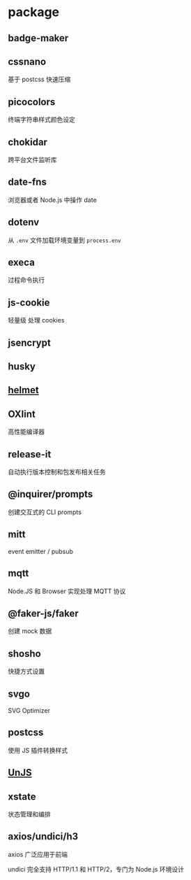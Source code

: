 # package

## badge-maker

## cssnano

基于 postcss 快速压缩

## picocolors

终端字符串样式颜色设定

## chokidar

跨平台文件监听库

## date-fns

浏览器或者 Node.js 中操作 date

## dotenv

从 `.env` 文件加载环境变量到 `process.env`

## execa

过程命令执行

## js-cookie

轻量级 处理 cookies

## jsencrypt

## husky

## [helmet](https://helmetjs.github.io/)

## OXlint

高性能编译器

## release-it

自动执行版本控制和包发布相关任务

## @inquirer/prompts

创建交互式的 CLI prompts

## mitt

event emitter / pubsub

## mqtt

Node.JS 和 Browser 实现处理 MQTT 协议

## @faker-js/faker

创建 mock 数据

## shosho

快捷方式设置

## svgo

SVG Optimizer

## postcss

使用 JS 插件转换样式

## [UnJS](https://unjs.io/)

## xstate

状态管理和编排

## axios/undici/h3

axios 广泛应用于前端

undici 完全支持 HTTP/1.1 和 HTTP/2，专门为 Node.js 环境设计

